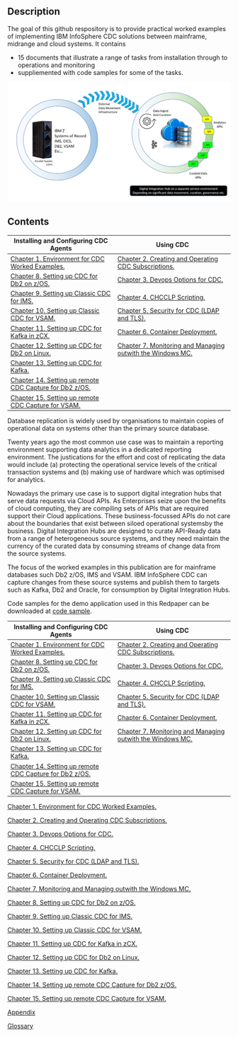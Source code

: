 ## Description

The goal of this github respository is to provide practical worked examples of implementing IBM InfoSphere CDC solutions between mainframe, midrange and cloud systems. 
It contains  

* 15 documents that illustrate a range of tasks from installation through to operations and monitoring
* suppliemented with code samples for some of the  tasks.

<p align="center">
  <img alt="CDC and DIH" src="images/cdc/zdim.png">
</p>

## Contents

| Installing and Configuring CDC Agents | Using CDC |
| --- | --- |
| [Chapter 1.  Environment for CDC Worked Examples.](C001_environment.md) | [Chapter 2.  Creating and Operating CDC Subscriptions.](C002_administration.md) |
| [Chapter 8.  Setting up CDC for Db2 on z/OS.](C008_cdcdb2zos.md) | [Chapter 3.  Devops Options for CDC.](C003_devops.md) | 
| [Chapter 9.  Setting up Classic CDC for IMS.](C009_cdcims.md) | [Chapter 4.  CHCCLP Scripting.](C004_chcclp.md) |
| [Chapter 10.  Setting up Classic CDC for VSAM.](C010_vsam.md) | [Chapter 5.  Security for CDC (LDAP and TLS).](C005_security.md) |
| [Chapter 11.  Setting up CDC for Kafka in zCX.](C011_zcx.md) | [Chapter 6.  Container Deployment.](C006_containers.md) |
| [Chapter 12.  Setting up CDC for Db2 on Linux.](C012_db2linux.md) | [Chapter 7.  Monitoring and Managing outwith the Windows MC.](C007_dashboard.md) |
| [Chapter 13.  Setting up CDC for Kafka.](C013_kafka.md) |    |
| [Chapter 14.  Setting up remote CDC Capture for Db2 z/OS.](C014_rdb2zos.md) |     |
| [Chapter 15.  Setting up remote CDC Capture for VSAM.](C015_rvsam.md) |     |    


Database replication is widely used by organisations to maintain copies of operational data on systems other than the primary source database. 

Twenty years ago the most common use case was to maintain a reporting environment supporting data analytics in a dedicated reporting environment. 
The justications for the effort and cost of replicating the data would include (a) protecting the operational service levels of the critical transaction systems and 
(b) making use of hardware which was optimised for analytics.

Nowadays the primary use case is to support digital integration hubs that serve data requests via Cloud APIs. As Enterprises seize upon the benefits of cloud computing, they 
are compiling sets of APIs that are required support their Cloud applications. These business-focussed APIs do not care about the boundaries that exist between siloed 
operational systemsby the business. Digital Integration Hubs are designed to curate API-Ready data from a range of heterogeneous source systems, and they need maintain the 
currency of the curated data by consuming streams of change data from the source systems.

The focus of the worked examples in this publication are for mainframe databases such Db2 z/OS, IMS and VSAM. IBM InfoSphere CDC can capture changes from these source systems 
and publish them to targets such as Kafka, Db2 and Oracle, for consumption by Digital Integration Hubs.

Code samples for the demo application used in this Redpaper can be downloaded at [code sample](https://github.com/zeditor01/cdc_examples/tree/main/code%20sample).



| Installing and Configuring CDC Agents | Using CDC |
| --- | --- |
| [Chapter 1.  Environment for CDC Worked Examples.](C001_environment.md) | [Chapter 2.  Creating and Operating CDC Subscriptions.](C002_administration.md) |
| [Chapter 8.  Setting up CDC for Db2 on z/OS.](C008_cdcdb2zos.md) | [Chapter 3.  Devops Options for CDC.](C003_devops.md) | 
| [Chapter 9.  Setting up Classic CDC for IMS.](C009_cdcims.md) | [Chapter 4.  CHCCLP Scripting.](C004_chcclp.md) |
| [Chapter 10.  Setting up Classic CDC for VSAM.](C010_vsam.md) | [Chapter 5.  Security for CDC (LDAP and TLS).](C005_security.md) |
| [Chapter 11.  Setting up CDC for Kafka in zCX.](C011_zcx.md) | [Chapter 6.  Container Deployment.](C006_containers.md) |
| [Chapter 12.  Setting up CDC for Db2 on Linux.](C012_db2linux.md) | [Chapter 7.  Monitoring and Managing outwith the Windows MC.](C007_dashboard.md) |
| [Chapter 13.  Setting up CDC for Kafka.](C013_kafka.md) |    |
| [Chapter 14.  Setting up remote CDC Capture for Db2 z/OS.](C014_rdb2zos.md) |     |
| [Chapter 15.  Setting up remote CDC Capture for VSAM.](C015_rvsam.md) |     |    




[Chapter 1.  Environment for CDC Worked Examples.](C001_environment.md) 

[Chapter 2.  Creating and Operating CDC Subscriptions.](C002_administration.md)

[Chapter 3.  Devops Options for CDC.](C003_devops.md)

[Chapter 4.  CHCCLP Scripting.](C004_chcclp.md)

[Chapter 5.  Security for CDC (LDAP and TLS).](C005_security.md)

[Chapter 6.  Container Deployment.](C006_containers.md)

[Chapter 7.  Monitoring and Managing outwith the Windows MC.](C007_dashboard.md)

[Chapter 8.  Setting up CDC for Db2 on z/OS.](C008_cdcdb2zos.md)

[Chapter 9.  Setting up Classic CDC for IMS.](C009_cdcims.md)

[Chapter 10.  Setting up Classic CDC for VSAM.](C010_vsam.md)

[Chapter 11.  Setting up CDC for Kafka in zCX.](C011_zcx.md)

[Chapter 12.  Setting up CDC for Db2 on Linux.](C012_db2linux.md)

[Chapter 13.  Setting up CDC for Kafka.](C013_kafka.md)

[Chapter 14.  Setting up remote CDC Capture for Db2 z/OS.](C014_rdb2zos.md)

[Chapter 15.  Setting up remote CDC Capture for VSAM.](C015_rvsam.md)

[Appendix](C016_appendix.md)

[Glossary](C017_glossary.md)